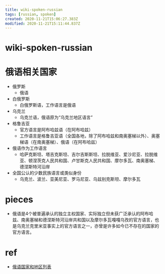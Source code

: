 ```yaml
---
title: wiki-spoken-russian
tags: [russian, spoken]
created: 2020-11-21T15:06:27.383Z
modified: 2020-11-21T15:11:44.837Z
---
```


# wiki-spoken-russian

# 俄语相关国家

- 俄罗斯
  - 俄语
- 白俄罗斯
  - 白俄罗斯语，工作语言是俄语
- 乌克兰
  - 乌克兰语，俄语原为“乌克兰地区语言”
- 格鲁吉亚
  - 官方语言是阿布哈兹语（在阿布哈兹）
  - 工作语言是格鲁吉亚语（全国各地，除了阿布哈兹和南奥塞梯以外）、奥塞梯语（在南奥塞梯）、俄语（在阿布哈兹）
- 俄语作为工作语言
  - 哈萨克斯坦、塔吉克斯坦、吉尔吉斯斯坦、拉脱维亚、爱沙尼亚、拉脱维亚、顿涅茨克人民共和国、卢甘斯克人民共和国、摩尔多瓦、南奥塞梯、德涅斯特河沿岸
- 全国公认的少数民族语言或类似身份
  - 乌克兰、波兰、亚美尼亚、罗马尼亚、乌兹别克斯坦、摩尔多瓦

# pieces

- 俄语是4个被普遍承认的独立主权国家、实际独立但未获广泛承认的阿布哈兹、南奥塞梯和德涅斯特河沿岸共和国以及摩尔多瓦嘎嘎乌孜的官方语言，也是乌克兰克里米亚事实上的官方语言之一，亦曾是许多如今已不存在的国家的官方语言。

# ref

- [俄语国家和地区列表](https://zh.wikipedia.org/wiki/%E4%BF%84%E8%AF%AD%E5%9B%BD%E5%AE%B6%E5%92%8C%E5%9C%B0%E5%8C%BA%E5%88%97%E8%A1%A8)
